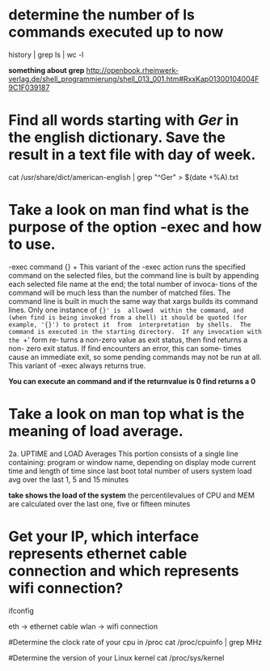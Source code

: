 # determine the number of ls commands executed up to now
history | grep ls | wc -l

**something about grep** http://openbook.rheinwerk-verlag.de/shell_programmierung/shell_013_001.htm#RxxKap01300104004F9C1F039187

# Find all words starting with *Ger* in the english dictionary. Save the result in a text file with day of week. 
cat /usr/share/dict/american-english | grep "^Ger" > $(date +%A).txt

# Take a look on **man find** what is the purpose of the option -exec and how to use. 
-exec command {} +
              This  variant  of the -exec action runs the specified command on
              the selected files, but the command line is built  by  appending
              each  selected file name at the end; the total number of invoca‐
              tions of the command will  be  much  less  than  the  number  of
              matched  files.   The command line is built in much the same way
              that xargs builds its command lines.  Only one instance of  `{}'
              is  allowed  within the command, and (when find is being invoked
              from a shell) it should be quoted (for example, '{}') to protect
              it  from  interpretation  by shells.  The command is executed in
              the starting directory.  If any invocation with the `+' form re‐
              turns  a non-zero value as exit status, then find returns a non-
              zero exit status.  If find encounters an error, this  can  some‐
              times  cause an immediate exit, so some pending commands may not
              be run at all.  This variant of -exec always returns true.

**You can execute an command and if the returnvalue is 0 find returns a 0**

# Take a look on **man top** what is the meaning of load average. 
2a. UPTIME and LOAD Averages
       This portion consists of a single line containing:
           program or window name, depending on display mode
           current time and length of time since last boot
           total number of users
           system load avg over the last 1, 5 and 15 minutes

**take shows the load of the system** the percentilevalues of CPU and MEM are calculated over the last one, five or fifteen minutes

# Get your IP, which interface represents ethernet cable connection and which represents wifi connection?
ifconfig

eth -> ethernet cable 
wlan -> wifi connection

#Determine the clock rate of your cpu in /proc
cat /proc/cpuinfo | grep MHz

#Determine the version of your Linux kernel
cat /proc/sys/kernel
